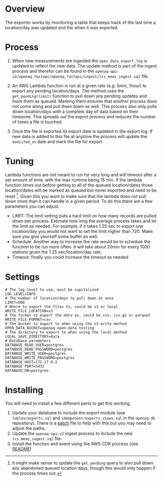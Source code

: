 # Overview

The exporter works by monitoring a table that keeps track of the last time a location/day was updated and the when it was exported.

# Process
1. When new measurements are ingested the `open_data_export_log` is updated to reflect the new data. The update method is part of the ingest process and therefor can be found in the `openaq-api-v2/openaq_fastapi/openaq_fastapi/ingest/lcs_meas_ingest.sql` file.

2. An AWS Lambda function is run at a given rate (e.g. 5min, 1hour) to export any pending location/days. The method uses the `get_pending(limit)` function to pull down any pending updates and mark them as queued. Marking them ensures that another process does not come along and pull them down as well. This process also only pulls down location/days with a complete day of data based on their timezone. This spreads out the export process and reduces the number of times a file is touched.

3. Once the file is exported its export date is updated in the export log. If new data is added to this file at anytime the process will update the `modiifed_on` date and mark the file for export.

# Tuning
Lambda functions are not meant to run for very long and will timeout after a set amount of time, with the max runtime being 15 min. If the lambda function times out before getting to all of the queued location/dates those location/dates will be marked as queued but never exported and need to be reset [^improvements]. Given this you want to make sure that the lambda does not pull down more than it can handle in a given period. To do this there are a few parameters you can adjust.
* LIMIT: The limit setting puts a hard limit on how many records are pulled down per process. Estimate how long the average process takes and let the limit as needed. For example, if it takes 1.25 sec to export one location/day you would not want to set the limit higher than 720. Make sure you give yourself some buffer as well.
* Schedule: Another way to increase the rate would be to schedule the function to be run more often. It will take about 20min for every 1000 stations given the 1.25 sec/location/day rate.
* Timeout: finally you could increase the timeout as needed

# Settings
```shell
# The log level to use, must be capitalized
LOG_LEVEL=INFO
# The number of location/days to pull down at once
LIMIT=500
# Where to export the files to, could be s3 or local
WRITE_FILE_LOCATION=s3
# The format to export the data as, could be csv, csv.gz or parquet
WRITE_FILE_FORMAT=csv
# The bucket to export to when using the s3 write method
OPEN_DATA_BUCKET=openaq-open-data-testing
# The directory to export to when using the local method
LOCAL_SAVE_DIRECTORY=data
# Database parameters
DATABASE_READ_USER=postgres
DATABASE_READ_PASSWORD=postgres
DATABASE_WRITE_USER=postgres
DATABASE_WRITE_PASSWORD=postgres
DATABASE_HOST=172.17.0.2
DATABASE_PORT=5432
DATABASE_DB=postgres
```

# Installing
You will need to install a few different parts to get this working.
1. Update your database to include the export module (see `tables/exports.sql` and `idempotent/exports_views.sql` in the `openaq-db` repository). There is a [patch](schema/schema.sql) file to help with this but you may need to adjust the paths.
2. Update the `openaq-api-v2` ingest process to include the new `lcs_meas_ingest.sql` file.
3. Install the function and event using the AWS CDK process (see [README](cdk/README.md))


[^improvements]: It might make sense to update the `get_pending` query to also pull down any abandoned queued location days, though this would only happen if the process times out.
